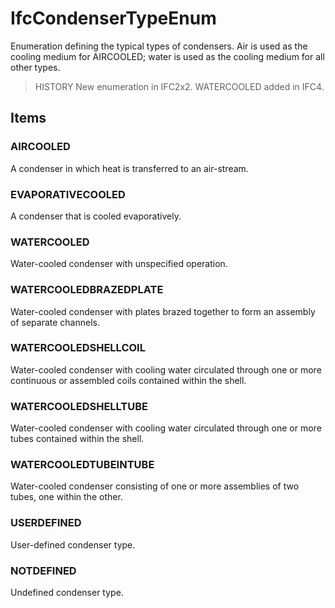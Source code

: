 # IfcCondenserTypeEnum

Enumeration defining the typical types of condensers. Air is used as the cooling medium for AIRCOOLED; water is used as the cooling medium for all other types.
<!-- end of short definition -->


> HISTORY New enumeration in IFC2x2. WATERCOOLED added in IFC4.

## Items

### AIRCOOLED
A condenser in which heat is transferred to an air-stream.

### EVAPORATIVECOOLED
A condenser that is cooled evaporatively.

### WATERCOOLED
Water-cooled condenser with unspecified operation.

### WATERCOOLEDBRAZEDPLATE
Water-cooled condenser with plates brazed together to form an assembly of separate channels.

### WATERCOOLEDSHELLCOIL
Water-cooled condenser with cooling water circulated through one or more continuous or assembled coils contained within the shell.

### WATERCOOLEDSHELLTUBE
Water-cooled condenser with cooling water circulated through one or more tubes contained within the shell.

### WATERCOOLEDTUBEINTUBE
Water-cooled condenser consisting of one or more assemblies of two tubes, one within the other.

### USERDEFINED
User-defined condenser type.

### NOTDEFINED
Undefined condenser type.
